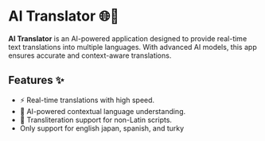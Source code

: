 # AI Translator 🌐🤖

**AI Translator** is an AI-powered application designed to provide real-time text translations into multiple languages. With advanced AI models, this app ensures accurate and context-aware translations.

## Features ✨
- ⚡ Real-time translations with high speed.
- 🧠 AI-powered contextual language understanding.
- 📜 Transliteration support for non-Latin scripts.
- Only support for english japan, spanish, and turky
